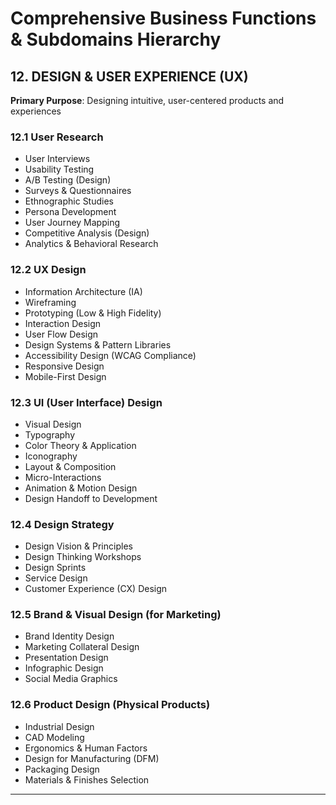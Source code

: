 # Comprehensive Business Functions & Subdomains Hierarchy

## 12. DESIGN & USER EXPERIENCE (UX)

**Primary Purpose**: Designing intuitive, user-centered products and experiences

### 12.1 User Research
- User Interviews
- Usability Testing
- A/B Testing (Design)
- Surveys & Questionnaires
- Ethnographic Studies
- Persona Development
- User Journey Mapping
- Competitive Analysis (Design)
- Analytics & Behavioral Research

### 12.2 UX Design
- Information Architecture (IA)
- Wireframing
- Prototyping (Low & High Fidelity)
- Interaction Design
- User Flow Design
- Design Systems & Pattern Libraries
- Accessibility Design (WCAG Compliance)
- Responsive Design
- Mobile-First Design

### 12.3 UI (User Interface) Design
- Visual Design
- Typography
- Color Theory & Application
- Iconography
- Layout & Composition
- Micro-Interactions
- Animation & Motion Design
- Design Handoff to Development

### 12.4 Design Strategy
- Design Vision & Principles
- Design Thinking Workshops
- Design Sprints
- Service Design
- Customer Experience (CX) Design

### 12.5 Brand & Visual Design (for Marketing)
- Brand Identity Design
- Marketing Collateral Design
- Presentation Design
- Infographic Design
- Social Media Graphics

### 12.6 Product Design (Physical Products)
- Industrial Design
- CAD Modeling
- Ergonomics & Human Factors
- Design for Manufacturing (DFM)
- Packaging Design
- Materials & Finishes Selection

---